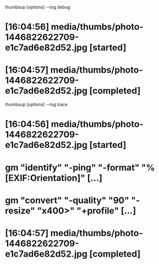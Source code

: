  thumbsup [options] --log debug
# [16:04:56] media/thumbs/photo-1446822622709-e1c7ad6e82d52.jpg [started]
# [16:04:57] media/thumbs/photo-1446822622709-e1c7ad6e82d52.jpg [completed]

thumbsup [options] --log trace
# [16:04:56] media/thumbs/photo-1446822622709-e1c7ad6e82d52.jpg [started]
# gm "identify" "-ping" "-format" "%[EXIF:Orientation]" [...]
# gm "convert" "-quality" "90" "-resize" "x400>" "+profile" [...]
# [16:04:57] media/thumbs/photo-1446822622709-e1c7ad6e82d52.jpg [completed]
